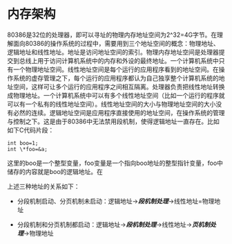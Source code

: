 # 内存架构
80386是32位的处理器，即可以寻址的物理内存地址空间为2\^32=4G字节。在理解面向80386的操作系统的过程中，需要用到三个地址空间的概念：物理地址、逻辑地址和线性地址。地址是访问地址空间的索引。物理内存地址空间是处理器提交到总线上用于访问计算机系统中的内存和外设的最终地址。一个计算机系统中只有一个物理地址空间。线性地址空间是每个运行的应用程序看到的地址空间。在操作系统的虚存管理之下，每个运行的应用程序都认为自己独享整个计算机系统的地址空间，这样可让多个运行的应用程序之间相互隔离。处理器负责把线性地址转换成物理地址。一个计算机系统中可以有多个线性地址空间（比如一个运行的程序就可以有一个私有的线性地址空间）。线性地址空间的大小与物理地址空间的大小没有必然的连续。逻辑地址空间是应用程序直接使用的地址空间，在操作系统的管理与控制之下。这是由于80386中无法禁用段机制，使得逻辑地址一直存在。比如如下C代码片段：
```
int boo=1;
int \*foo=&a;
```
这里的boo是一个整型变量，foo变量是一个指向boo地址的整型指针变量，foo中储存的内容就是boo的逻辑地址。在

上述三种地址的关系如下：

 * 分段机制启动、分页机制未启动：逻辑地址-\>***段机制处理***-\>线性地址=物理地址

 * 分段机制和分页机制都启动：逻辑地址-\>***段机制处理***-\>线性地址-\>***页机制处理***-\>物理地址
